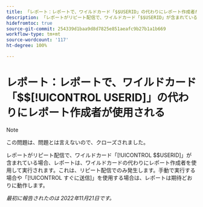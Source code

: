 ```yaml
---
title: 「レポート：レポートで、ワイルドカード「$$USERID」の代わりにレポート作成者が使用される」
description: 「レポートがリピート配信で、ワイルドカード「$$USERID」が含まれている場合、レポートは、ワイルドカードの代わりにレポート作成者を使用して実行されます。これは、リピート配信でのみ発生します。手動で実行する場合や「すぐに送信」を使用する場合は、レポートは期待どおりに動作します。」
hidefromtoc: true
source-git-commit: 254339d1baa9d8d7825e851aeafc9b27b1a1b669
workflow-type: tm+mt
source-wordcount: '117'
ht-degree: 100%

---
```



# レポート：レポートで、ワイルドカード「$$[!UICONTROL USERID]」の代わりにレポート作成者が使用される

>[!NOTE]
>
>この問題は、問題とは言えないので、クローズされました。

レポートがリピート配信で、ワイルドカード「[!UICONTROL $$USERID]」が含まれている場合、レポートは、ワイルドカードの代わりにレポート作成者を使用して実行されます。これは、リピート配信でのみ発生します。手動で実行する場合や「[!UICONTROL すぐに送信]」を使用する場合は、レポートは期待どおりに動作します。

_最初に報告されたのは 2022年11月21日です。_

